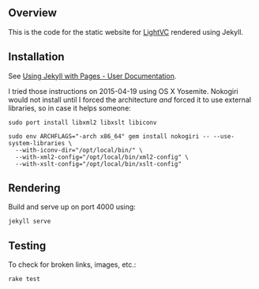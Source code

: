 ## Overview

This is the code for the static website for [LightVC](http://lightvc.org/)
rendered using Jekyll.

## Installation

See [Using Jekyll with Pages - User Documentation](https://help.github.com/articles/using-jekyll-with-pages/).

I tried those instructions on 2015-04-19 using OS X Yosemite. Nokogiri would
not install until I forced the architecture *and* forced it to use external
libraries, so in case it helps someone:

	sudo port install libxml2 libxslt libiconv

	sudo env ARCHFLAGS="-arch x86_64" gem install nokogiri -- --use-system-libraries \
	  --with-iconv-dir="/opt/local/bin/" \
	  --with-xml2-config="/opt/local/bin/xml2-config" \
	  --with-xslt-config="/opt/local/bin/xslt-config"

## Rendering

Build and serve up on port 4000 using:

	jekyll serve

## Testing

To check for broken links, images, etc.:

	rake test
